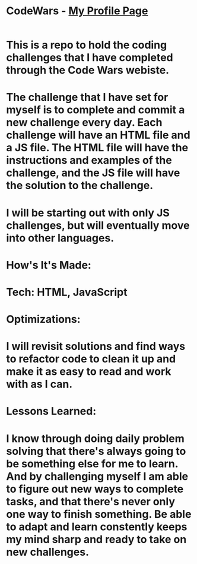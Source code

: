 # CodeWars - <a href='https://www.codewars.com/users/mr_melnyk'>My Profile Page</a>

<img url='Screenshot (2).jpg'/>

# This is a repo to hold the coding challenges that I have completed through the Code Wars webiste. 
# The challenge that I have set for myself is to complete and commit a new challenge every day. Each challenge will have an HTML file and a JS file. The HTML file will have the instructions and examples of the challenge, and the JS file will have the solution to the challenge.
# I will be starting out with only JS challenges, but will eventually move into other languages.

# How's It's Made:

# Tech: HTML, JavaScript

# Optimizations:

# I will revisit solutions and find ways to refactor code to clean it up and make it as easy to read and work with as I can.

# Lessons Learned:

# I know through doing daily problem solving that there's always going to be something else for me to learn. And by challenging myself I am able to figure out new ways to complete tasks, and that there's never only one way to finish something. Be able to adapt and learn constently keeps my mind sharp and ready to take on new challenges.